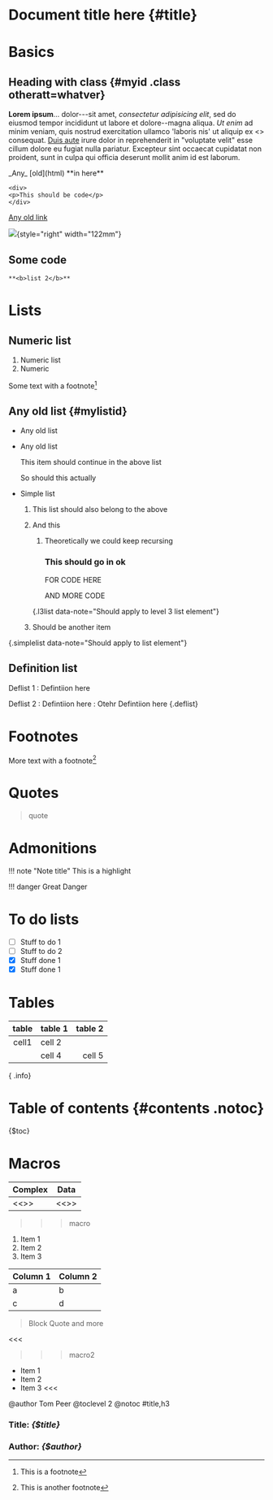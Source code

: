 # Document title here {#title}

# Basics

## Heading with class {#myid .class otheratt=whatver}

**Lorem ipsum**... dolor---sit amet, _consectetur adipisicing elit_, sed do eiusmod
tempor incididunt ut labore et dolore--magna aliqua. *Ut enim* ad minim veniam,
quis nostrud exercitation ullamco 'laboris nis' ut aliquip ex <<ea commodo>>
consequat. [Duis aute][reflink] irure dolor in reprehenderit in "voluptate velit" esse
cillum dolore eu fugiat nulla pariatur. Excepteur sint occaecat cupidatat non
proident, sunt in culpa qui officia deserunt mollit anim id est laborum.

[reflink]: http://www.testlink.com "A test link"

<p>_Any_ <span> [old](html)</span> **in here**</p>

    <div>
    <p>This should be code</p>
    </div>


[Any old link](http://news.bbc.co.uk 'Hello')

![](sources/wripper_test_doc_files/image001.jpg){style="right" width="122mm"}

## Some code

`**<b>list 2</b>**`

# Lists

## Numeric list

1. Numeric list
2. Numeric

Some text with a footnote[^footnote]

[^footnote]: This is a footnote

## Any old list {#mylistid}

* Any old list
* Any old list

    This item should continue in the above list

    So should this actually

* Simple list

    1. This list should also belong to the above
    2. And this

        1. Theoretically we could keep recursing

            ### This should go in ok

            FOR
                CODE HERE

            AND MORE CODE

         {.l3list data-note="Should apply to level 3 list element"}

    3. Should be another item

{.simplelist data-note="Should apply to list element"}

## Definition list

Deflist 1
:    Defintiion here

Deflist 2
:    Defintiion here
:    Otehr Defintiion here
{.deflist}

# Footnotes

More text with a footnote[^footnote2]

[^footnote2]: This is another footnote

# Quotes

> quote

# Admonitions

!!! note "Note title"
    This is a highlight

!!! danger
    Great Danger

# To do lists

- [ ] Stuff to do 1
- [ ] Stuff to do 2
- [x] Stuff done 1
- [X] Stuff done 1

# Tables

| table  | table 1    | table 2 |
|:------:|------------|--------:|
| cell1  | cell 2            ||
|| cell 4  | cell 5
{ .info}

# Table of contents {#contents .notoc}

{$toc}


# Macros

|   Complex   |     Data     |
|-------------|--------------|
| <<<macro>>> | <<<macro2>>> |

>>>macro
1. Item 1
2. Item 2
3. Item 3

| Column 1 | Column 2 |
|----------|----------|
| a        | b        |
| c        | d        |

> Block Quote and more

<<<

>>>macro2
- Item 1
- Item 2
- Item 3
<<<

<div class="endmatter">

@author  Tom Peer
@toclevel 2
@notoc #title,h3

### Title: _{$title}_

### Author: _{$author}_

</div>

